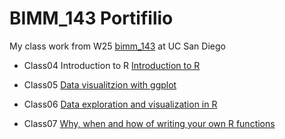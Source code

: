 # BIMM_143 Portifilio

My class work from W25 [bimm_143](https://safiyasayd.github.io/bimm143/) at UC San Diego

- Class04 Introduction to R [Introduction to R](https://htmlpreview.github.io/?https://raw.githubusercontent.com/safiyasayd/bimm143/refs/heads/main/Class_04/Class-4.html)

- Class05 [Data visualitzion with ggplot](https://htmlpreview.github.io/?https://raw.githubusercontent.com/safiyasayd/bimm143/refs/heads/main/class_05/Class05.html)

- Class06 [Data exploration and visualization in R](https://htmlpreview.github.io/?https://raw.githubusercontent.com/safiyasayd/bimm143/refs/heads/main/Class_06/Class06.html)

- Class07 [Why, when and how of writing your own R functions](https://htmlpreview.github.io/?https://raw.githubusercontent.com/safiyasayd/bimm143/refs/heads/main/Class_07/Machinelearning1.html)
